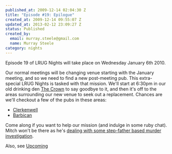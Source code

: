 ```yaml
--- 
published_at: 2009-12-14 02:04:30 Z
title: "Episode #19: Epilogue"
created_at: 2009-12-14 09:55:07 Z
updated_at: 2013-02-12 23:09:27 Z
status: Published
created_by: 
  email: murray.steele@gmail.com
  name: Murray Steele
category: nights
---
```


Episode 19 of LRUG Nights will take place on Wednesday January 6th 2010.

Our normal meetings will be changing venue starting with the January meeting, and so we need to find a new post-meeting pub.  This extra-special LRUG Nights is tasked with that mission.  We'll start at 6:30pm in our old drinking den [The Crown](http://www.fancyapint.com/pubs/pub199.php) to say goodbye to it, and then it's off to the areas surrounding our new venue to seek out a replacement.  Chances are we'll checkout a few of the pubs in these areas:

* [Clerkenwell](http://www.fancyapint.com/area/00055.php)
* [Barbican](http://www.fancyapint.com/area/00058.php)

Come along if you want to help our mission (and indulge in some ruby chat). Mitch won't be there as he's [dealing with some step-father based murder investigation](http://www.tv.com/baywatch-nights/epilogue/episode/41759/summary.html?tag=ep_guide;summary).

Also, see [Upcoming](http://upcoming.yahoo.com/event/4904058/)

